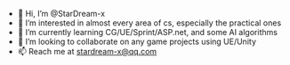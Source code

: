 - 👋 Hi, I’m @StarDream-x
- 👀 I’m interested in almost every area of cs, especially the practical ones
- 🌱 I’m currently learning CG/UE/Sprint/ASP.net, and some AI algorithms
- 💞️ I’m looking to collaborate on any game projects using UE/Unity
- 📫 Reach me at stardream-x@qq.com

<!---
StarDream-x/StarDream-x is a ✨ special ✨ repository because its `README.md` (this file) appears on your GitHub profile.
You can click the Preview link to take a look at your changes.
--->
